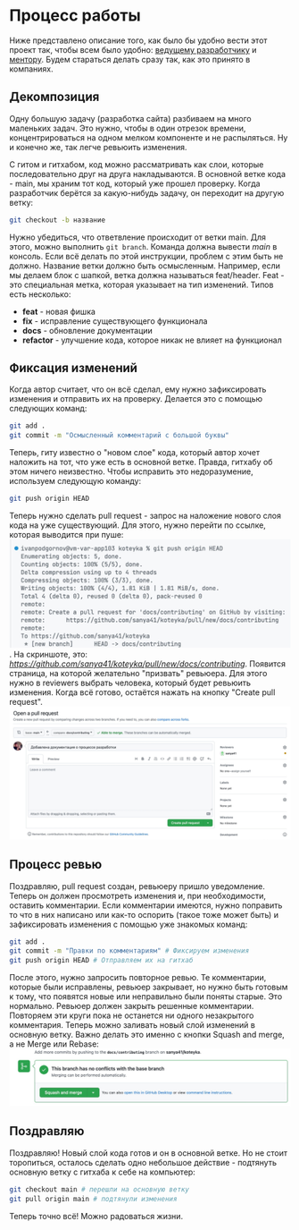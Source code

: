 # Процесс работы

Ниже представлено описание того, как было бы удобно вести этот проект так, чтобы
всем было удобно: [ведущему разработчику](https://github.com/sanya41) и
[ментору](https://github.com/ivan-podgornov). Будем стараться делать сразу так,
как это принято в компаниях.

## Декомпозиция

Одну большую задачу (разработка сайта) разбиваем на много маленьких задач. Это
нужно, чтобы в один отрезок времени, концентрироваться на одном мелком
компоненте и не распыляться. Ну и конечно же, так легче ревьюить изменения.

С гитом и гитхабом, код можно рассматривать как слои, которые последовательно
друг на друга накладываются. В основной ветке кода - main, мы храним тот код,
который уже прошел проверку. Когда разработчик берётся за какую-нибудь задачу,
он переходит на другую ветку:

```bash
git checkout -b название
```

Нужно убедиться, что ответвление происходит от ветки main. Для этого, можно
выполнить `git branch`. Команда должна вывести *main* в консоль. Если всё делать
по этой инструкции, проблем с этим быть не должно. Название ветки должно быть
осмысленным. Например, если мы делаем блок с шапкой, ветка должна называться
feat/header. Feat - это специальная метка, которая указывает на тип изменений.
Типов есть несколько:

* **feat** - новая фишка
* **fix** - исправление существующего функционала
* **docs** - обновление документации
* **refactor** - улучшение кода, которое никак не влияет на функционал

## Фиксация изменений

Когда автор считает, что он всё сделал, ему нужно зафиксировать изменения и
отправить их на проверку. Делается это с помощью следующих команд:

```bash
git add .
git commit -m "Осмысленный комментарий с большой буквы"
```

Теперь, гиту известно о "новом слое" кода, который автор хочет наложить на тот,
что уже есть в основной ветке. Правда, гитхабу об этом ничего неизвестно. Чтобы
исправить это недоразумение, используем следующую команду:

```bash
git push origin HEAD
```

Теперь нужно сделать pull request - запрос на наложение нового слоя кода на уже
существующий. Для этого, нужно перейти по ссылке, которая выводится при пуше:
![скриншот git push](./docs/assets/create-pr-1.jpeg). На скриншоте, это:
*https://github.com/sanya41/koteyka/pull/new/docs/contributing*. Появится
страница, на которой желательно "призвать" ревьюера. Для этого нужно в reviewers
выбрать человека, который будет ревьюить изменения. Когда всё готово, остаётся
нажать на кнопку "Create pull request". ![скриншот git push](./docs/assets/create-pr-2.jpeg)

## Процесс ревью

Поздравляю, pull request создан, ревьюеру пришло уведомление. Теперь он должен
просмотреть изменения и, при необходимости, оставить комментарии. Если
комментарии имеются, нужно поправить то что в них написано или как-то оспорить
(такое тоже может быть) и зафиксировать изменения с помощью уже знакомых команд:

```bash
git add .
git commit -m "Правки по комментариям" # Фиксируем изменения
git push origin HEAD # Отправляем их на гитхаб
```

После этого, нужно запросить повторное ревью. Те комментарии, которые были
исправлены, ревьюер закрывает, но нужно быть готовым к тому, что появятся новые
или неправильно были поняты старые. Это нормально. Ревьюер должен закрыть
решенные комментарии. Повторяем эти круги пока не останется ни одного
незакрытого комментария. Теперь можно заливать новый слой изменений в основную
ветку. Важно делать это именно с кнопки Squash and merge, а не Merge или Rebase:
![скриншот git push](./docs/assets/squash-and-merge.jpeg)

## Поздравляю

Поздравляю! Новый слой кода готов и он в основной ветке. Но не стоит торопиться,
осталось сделать одно небольшое действие - подтянуть основную ветку с гитхаба к
себе на компьютер:

```bash
git checkout main # перешли на основную ветку
git pull origin main # подтянули изменения
```

Теперь точно всё! Можно радоваться жизни.

